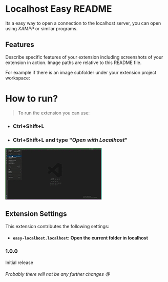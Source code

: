 # Localhost Easy README

Its a easy way to open a connection to the localhost server, you can open using *XAMPP* or similar programs.

## Features

Describe specific features of your extension including screenshots of your extension in action. Image paths are relative to this README file.

For example if there is an image subfolder under your extension project workspace:


# How to run?
> To run the extension you can use:
* ### Ctrl+Shift+L
* ### Ctrl+Shift+L and type "*Open with Localhost*"

![Alt Text](run.gif)

## Extension Settings

This extension contributes the following settings:

* #### `easy-localhost.localhost`: **Open the current folder in localhost**

### 1.0.0

Initial release

###### Probably there will not be any further changes 😘